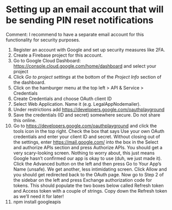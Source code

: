 # Setting up an email account that will be sending PIN reset notifications

Comment: I recommend to have a separate email account for this functionality for security purposes.

1. Register an account with Google and set up security measures like 2FA.
2. Create a Firebase project for this account.
3. Go to Google Cloud Dashboard: https://console.cloud.google.com/home/dashboard and select your project
4. Click *Go to project settings* at the bottom of the *Project Info* section of the dashboard.
5. Click on the hamburger menu at the top left > API & Service > Credentials
6. Create Credentials and choose OAuth client ID
7. Select Web Application. Name it (e.g. LegalAppNodemailer). 
8. Under restrictions add https://developers.google.com/oauthplayground
9. Save the credentials (ID and secret) somewhere secure. Do not share this online.
10. Go to https://developers.google.com/oauthplayground and click the tools icon in the top right. Check the box that says Use your own OAuth credentials and enter your client ID and secret. Without closing out of the settings, enter https://mail.google.com/ into the box in the Select and authorize APIs section and press Authorize APIs. You should get a very scary-looking screen.
Nothing to worry about, this just means Google hasn’t confirmed our app is okay to use (duh, we just made it). Click the Advanced button on the left and then press Go to Your App’s Name (unsafe). We get another, less intimidating screen.
Click Allow and you should get redirected back to the OAuth page. Now go to Step 2 of the sidebar on the left and press Exchange authorization code for tokens.
This should populate the two boxes below called Refresh token and Access token with a couple of strings. Copy down the Refresh token as we’ll need it for later!
11. npm install googleapis

